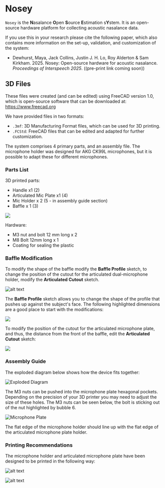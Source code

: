 # Nosey

`Nosey` is the **N**asalance **O**pen **S**ource **E**stimation s**Y**stem. It is an open-source hardware platform for collecting acoustic nasalance data.

If you use this in your research please cite the following paper, which also contains more information on the set-up, validation, and customization of the system:

* Dewhurst, Maya, Jack Collins, Justin J. H. Lo, Roy Alderton & Sam Kirkham. 2025. Nosey: Open-source hardware for acoustic nasalance. *Proceedings of Interspeech 2025*. ((pre-print link coming soon))


## 3D Files

These files were created (and can be edited) using FreeCAD version 1.0, which is open-source software that can be downloaded at: https://www.freecad.org

We have provided files in two formats:

- `.3mf`: 3D Manufacturing Format files, which can be used for 3D printing.
- `.FCStd`: FreeCAD files that can be edited and adapted for further customization.

The system comprises 4 primary parts, and an assembly file. The microphone holder was designed for AKG CK99L microphones, but it is possible to adapt these for different microphones.


### Parts List

3D printed parts:

- Handle x1 (2)
- Articulated Mic Plate x1 (4)
- Mic Holder x 2 (5 - in assembly guide section)
- Baffle x 1 (3)

![](figs/assembly.png)

Hardware:

- M3 nut and bolt 12 mm long x 2
- M8 Bolt 12mm long x 1 
- Coating for sealing the plastic


### Baffle Modification

To modify the shape of the baffle modify the **Baffle Profile** sketch, to change the position of the cutout for the articulated dual-microphone holder, modify the **Articulated Cutout** sketch.

![alt text](figs/sketch_tree.png)

The **Baffle Profile** sketch allows you to change the shape of the profile that pushes up against the subject's face. The following highlighted dimensions are a good place to start with the modifications:

![](figs/baffle_edit.png)

To modify the position of the cutout for the articulated microphone plate, and thus, the distance from the front of the baffle, edit the **Articulated Cutout** sketch:

![](figs/cutout.png)


### Assembly Guide

The exploded diagram below shows how the device fits together:

![Exploded Diagram](figs/exploded.png)

The M3 nuts can be pushed into the microphone plate hexagonal pockets. Depending on the precision of your 3D printer you may need to adjust the size of these holes. The M3 nuts can be seen below, the bolt is sticking out of the nut highlighted by bubble 6.

![Microphone Plate](figs/mic.png)

The flat edge of the microphone holder should line up with the flat edge of the articulated microphone plate holder.


### Printing Recommendations

The microphone holder and articulated microphone plate have been designed to be printed in the following way:

![alt text](figs/articulate_print.png)

![alt text](figs/mic_holder_print.png)